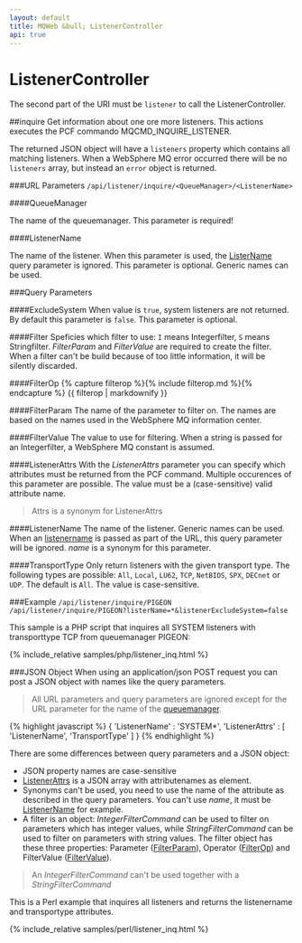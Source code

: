 ```yaml
---
layout: default
title: MQWeb &bull; ListenerController
api: true
---
```

ListenerController
==================

The second part of the URI must be `listener` to call the ListenerController.

##<a name="inquire"></a>inquire
Get information about one ore more listeners. This actions executes the
PCF commando MQCMD_INQUIRE_LISTENER.

The returned JSON object will have a `listeners` property which contains all
matching listeners. When a WebSphere MQ error occurred there will be no 
`listeners` array, but instead an `error` object is returned.

###<a name="inquireURL"></a>URL Parameters
`/api/listener/inquire/<QueueManager>/<ListenerName>`

####<a name="inquireURLQueueManager"></a>QueueManager

The name of the queuemanager. This parameter is required!

####<a name="inquireURLListenerName"></a>ListenerName
  
The name of the listener. When this parameter is used, the 
[ListerName](#inquireQueryListenerName) query parameter is ignored. This 
parameter is optional. Generic names can be used.

###<a name="inquireQuery"></a>Query Parameters

####<a name="inquireQueryExcludeSystem"></a>ExcludeSystem
When value is `true`, system listeners are not returned. By default this
parameter is `false`. This parameter is optional.

####<a name="inquireQueryFilter"></a>Filter
Speficies which filter to use: `I` means Integerfilter, `S` means Stringfilter.
*FilterParam* and *FilterValue* are required to create the filter. When a filter can't be build
because of too little information, it will be silently discarded.

####<a name="inquireQueryFilterOp"></a>FilterOp
{% capture filterop %}{% include filterop.md %}{% endcapture %}
{{ filterop | markdownify }}

####<a name="inquireQueryFilterParam"></a>FilterParam
The name of the parameter to filter on. The names are based on the names used in the WebSphere MQ information center.

####<a name="inquireQueryFilterValue"></a>FilterValue
The value to use for filtering. When a string is passed for an Integerfilter, a WebSphere MQ constant is assumed.

####<a name="inqueryQueryListenerAttrs"></a>ListenerAttrs
With the *ListenerAttrs* parameter you can specify which attributes must be 
returned from the PCF command. Multiple occurences of this parameter are 
possible. The value must be a (case-sensitive) valid attribute name.

> Attrs is a synonym for ListenerAttrs

####<a name="inquireQueryListenerName"></a>ListenerName
The name of the listener. Generic names can be used. When an 
[listenername](#inquireURLListenerName) is passed as part of the URL, this 
query parameter will be ignored. *name* is a synonym for this parameter.

####<a name="inquireQueryTransportType"></a>TransportType
Only return listeners with the given transport type. The following types are 
possible: `All`, `Local`, `LU62`, `TCP`, `NetBIOS`, `SPX`, `DECnet` or `UDP`. 
The default is `All`. The value is case-sensitive.

###<a name="inquireExample"></a>Example
`/api/listener/inquire/PIGEON`  
`/api/listener/inquire/PIGEON?listerName=*&listenerExcludeSystem=false`  

This sample is a PHP script that inquires all SYSTEM listeners with 
transporttype TCP from queuemanager PIGEON:

{% include_relative samples/php/listener_inq.html %}

###<a name="inquireJSON"></a>JSON Object
When using an application/json POST request you can post a JSON object with 
names like the query parameters.

> All URL parameters and query parameters are ignored except for the URL 
> parameter for the name of the [queuemanager](#inquireUrlQueueManager).

{% highlight javascript %}
{
  'ListenerName' : 'SYSTEM*',
  'ListenerAttrs' : [
    'ListenerName',
    'TransportType'
  ]
}
{% endhighlight %}

There are some differences between query parameters and a JSON object:

+ JSON property names are case-sensitive
+ [ListenerAttrs](#inquireQueryListenerAttrs) is a JSON array with attributenames as element.
+ Synonyms can't be used, you need to use the name of the attribute
  as described in the query parameters. You can't use *name*, it must be 
  [ListenerName](#inquireQueryListenerName) for example.
+ A filter is an object: *IntegerFilterCommand* can be used to filter on parameters which has
  integer values, while *StringFilterCommand* can be used to filter on parameters with string values.
  The filter object has these three properties: Parameter ([FilterParam](#inquireQueryFilterParam)), 
  Operator ([FilterOp](#inquireQueryFilterOp)) and FilterValue ([FilterValue](#inquireQueryFilterValue)).

> An *IntegerFilterCommand* can't be used together with a *StringFilterCommand*

This is a Perl example that inquires all listeners and returns the listenername
and transportype attributes.

{% include_relative samples/perl/listener_inq.html %}

